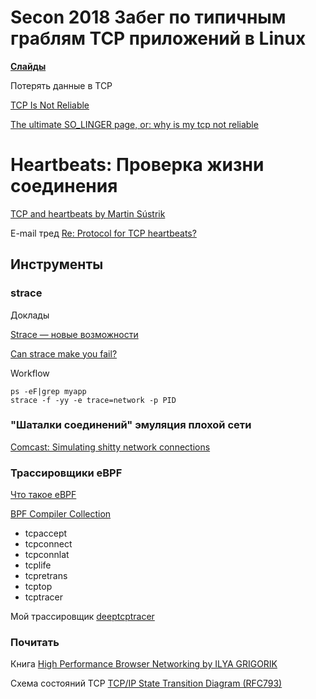 Secon 2018 Забег по типичным граблям TCP приложений в Linux
============================================================

[**Слайды**](slides_tcp_secon2018_final.pdf)

Потерять данные в TCP

[TCP Is Not Reliable](https://blog.h2o.ai/2013/08/tcp-is-not-reliable/)

[The ultimate SO_LINGER page, or: why is my tcp not reliable](https://blog.netherlabs.nl/articles/2009/01/18/the-ultimate-so_linger-page-or-why-is-my-tcp-not-reliable)

# Heartbeats: Проверка жизни соединения

[TCP and heartbeats by Martin Sústrik](http://250bpm.com/blog:22)

E-mail тред [Re: Protocol for TCP heartbeats?](https://www.ietf.org/mail-archive/web/ietf/current/msg62500.html)

## Инструменты

### strace

Доклады

[Strace — новые возможности](https://youtu.be/2K1M9ggC8Gk)

[Can strace make you fail?](https://youtu.be/bD4WC3-soA8)

Workflow

~~~
ps -eF|grep myapp
strace -f -yy -e trace=network -p PID
~~~

### "Шаталки соединений" эмуляция плохой сети

[Comcast: Simulating shitty network connections](https://github.com/tylertreat/comcast)

### Трассировщики eBPF

[Что такое eBPF](http://www.brendangregg.com/ebpf.html)

[BPF Compiler Collection](https://github.com/iovisor/bcc)

  * tcpaccept
  * tcpconnect
  * tcpconnlat
  * tcplife
  * tcpretrans
  * tcptop
  * tcptracer

Мой трассировщик [deeptcptracer](https://github.com/alexgpg/deeptcptracer)

### Почитать

Книга [High Performance Browser Networking by ILYA GRIGORIK](https://hpbn.co/)

Схема состояний TCP [TCP/IP State Transition Diagram (RFC793)](http://www.cs.northwestern.edu/~agupta/cs340/project2/TCPIP_State_Transition_Diagram.pdf)
